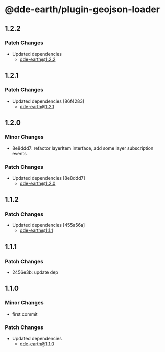# @dde-earth/plugin-geojson-loader

## 1.2.2

### Patch Changes

- Updated dependencies
  - dde-earth@1.2.2

## 1.2.1

### Patch Changes

- Updated dependencies [86f4283]
  - dde-earth@1.2.1

## 1.2.0

### Minor Changes

- 8e8ddd7: refactor layerItem interface, add some layer subscription events

### Patch Changes

- Updated dependencies [8e8ddd7]
  - dde-earth@1.2.0

## 1.1.2

### Patch Changes

- Updated dependencies [455a56a]
  - dde-earth@1.1.1

## 1.1.1

### Patch Changes

- 2456e3b: update dep

## 1.1.0

### Minor Changes

- first commit

### Patch Changes

- Updated dependencies
  - dde-earth@1.1.0
